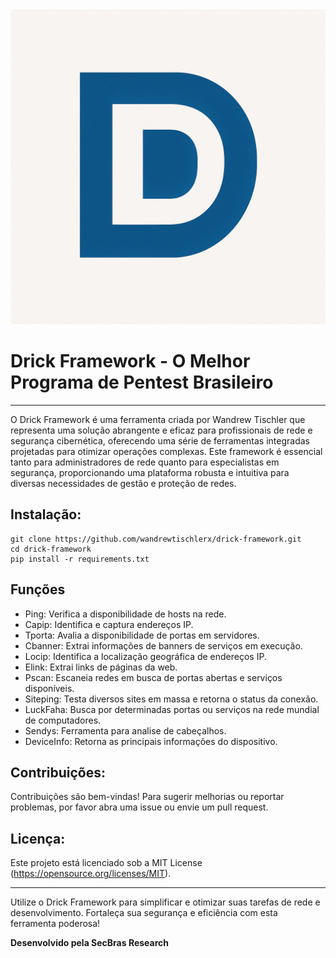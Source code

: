 
<img src="https://github.com/secbras/drick-framework/blob/main/drick.png" alt="Drick Framework">

<h1>Drick Framework - O Melhor Programa de Pentest Brasileiro </h1>

---

O Drick Framework é uma ferramenta criada por Wandrew Tischler que representa uma solução abrangente e eficaz para profissionais de rede e segurança cibernética, oferecendo uma série de ferramentas integradas projetadas para otimizar operações complexas. Este framework é essencial tanto para administradores de rede quanto para especialistas em segurança, proporcionando uma plataforma robusta e intuitiva para diversas necessidades de gestão e proteção de redes.

<h2>Instalação:</h2>

```
git clone https://github.com/wandrewtischlerx/drick-framework.git
cd drick-framework
pip install -r requirements.txt
```

<h2>Funções</h2>

   - Ping: Verifica a disponibilidade de hosts na rede.
   - Capip: Identifica e captura endereços IP.
   - Tporta: Avalia a disponibilidade de portas em servidores.
   - Cbanner: Extrai informações de banners de serviços em execução.
   - Locip: Identifica a localização geográfica de endereços IP.
   - Elink: Extrai links de páginas da web.
   - Pscan: Escaneia redes em busca de portas abertas e serviços disponíveis.
   - Siteping: Testa diversos sites em massa e retorna o status da conexão.
   - LuckFaha: Busca por determinadas portas ou serviços na rede mundial de computadores.
   - Sendys: Ferramenta para analise de cabeçalhos.
   - DeviceInfo: Retorna as principais informações do dispositivo.

<h2>Contribuições:</h2>

Contribuições são bem-vindas! Para sugerir melhorias ou reportar problemas, por favor abra uma issue ou envie um pull request.

<h2>Licença:</h2>

Este projeto está licenciado sob a MIT License (https://opensource.org/licenses/MIT).

---

Utilize o Drick Framework para simplificar e otimizar suas tarefas de rede e desenvolvimento. Fortaleça sua segurança e eficiência com esta ferramenta poderosa!

**Desenvolvido pela SecBras Research**
